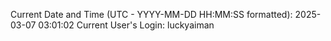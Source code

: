 Current Date and Time (UTC - YYYY-MM-DD HH:MM:SS formatted): 2025-03-07 03:01:02
Current User's Login: luckyaiman

